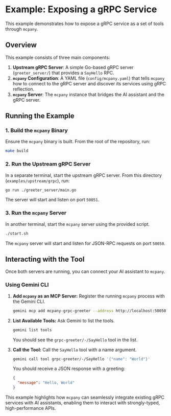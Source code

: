 # Example: Exposing a gRPC Service

This example demonstrates how to expose a gRPC service as a set of tools through `mcpany`.

## Overview

This example consists of three main components:

1. **Upstream gRPC Server**: A simple Go-based gRPC server (`greeter_server/`) that provides a `SayHello` RPC.
2. **`mcpany` Configuration**: A YAML file (`config/mcpany.yaml`) that tells `mcpany` how to connect to the gRPC server and discover its services using gRPC reflection.
3. **`mcpany` Server**: The `mcpany` instance that bridges the AI assistant and the gRPC server.

## Running the Example

### 1. Build the `mcpany` Binary

Ensure the `mcpany` binary is built. From the root of the repository, run:

```bash
make build
```

### 2. Run the Upstream gRPC Server

In a separate terminal, start the upstream gRPC server. From this directory (`examples/upstream/grpc`), run:

```bash
go run ./greeter_server/main.go
```

The server will start and listen on port `50051`.

### 3. Run the `mcpany` Server

In another terminal, start the `mcpany` server using the provided script.

```bash
./start.sh
```

The `mcpany` server will start and listen for JSON-RPC requests on port `50050`.

## Interacting with the Tool

Once both servers are running, you can connect your AI assistant to `mcpany`.

### Using Gemini CLI

1. **Add `mcpany` as an MCP Server:**
   Register the running `mcpany` process with the Gemini CLI.

   ```bash
   gemini mcp add mcpany-grpc-greeter --address http://localhost:50050 --command "sleep" "infinity"
   ```

2. **List Available Tools:**
   Ask Gemini to list the tools.

   ```bash
   gemini list tools
   ```

   You should see the `grpc-greeter/-/SayHello` tool in the list.

3. **Call the Tool:**
   Call the `SayHello` tool with a name argument.

   ```bash
   gemini call tool grpc-greeter/-/SayHello '{"name": "World"}'
   ```

   You should receive a JSON response with a greeting:

   ```json
   {
     "message": "Hello, World"
   }
   ```

This example highlights how `mcpany` can seamlessly integrate existing gRPC services with AI assistants, enabling them to interact with strongly-typed, high-performance APIs.
